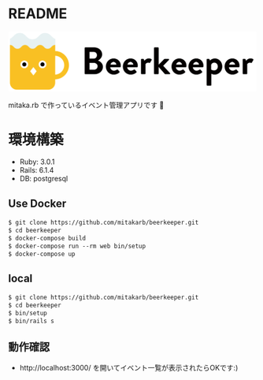 # README

![Beerkeeper](app/assets/images/logo.svg)

mitaka.rb で作っているイベント管理アプリです :beers:

# 環境構築

- Ruby: 3.0.1
- Rails: 6.1.4
- DB: postgresql

## Use Docker

```shell
$ git clone https://github.com/mitakarb/beerkeeper.git
$ cd beerkeeper
$ docker-compose build
$ docker-compose run --rm web bin/setup
$ docker-compose up
```

## local

```shell
$ git clone https://github.com/mitakarb/beerkeeper.git
$ cd beerkeeper
$ bin/setup
$ bin/rails s
```

## 動作確認
- http://localhost:3000/ を開いてイベント一覧が表示されたらOKです:)
